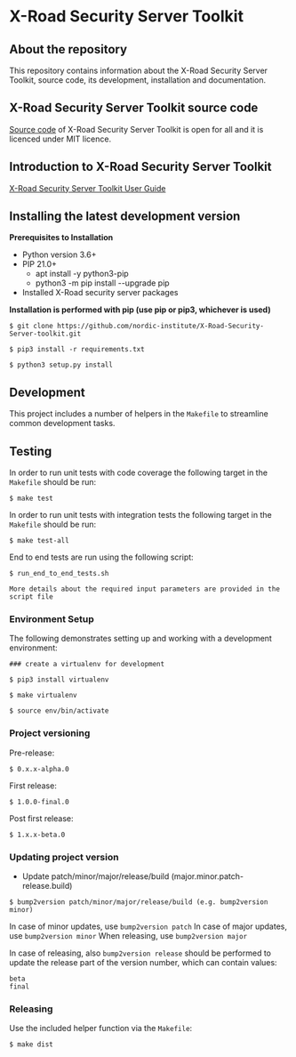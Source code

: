 # X-Road Security Server Toolkit

## About the repository 

This repository contains information about the X-Road Security Server Toolkit, source code, its development, installation and documentation.

## X-Road Security Server Toolkit source code

[Source code](https://github.com/nordic-institute/X-Road-Security-Server-toolkit) of X-Road Security Server Toolkit is open for all and it is licenced under MIT licence.

## Introduction to X-Road Security Server Toolkit

[X-Road Security Server Toolkit User Guide](https://github.com/nordic-institute/X-Road-Security-Server-toolkit/blob/master/docs/xroad_security_server_toolkit_user_guide.md)


## Installing the latest development version

**Prerequisites to Installation**

* Python version 3.6+
* PIP 21.0+
  - apt install -y python3-pip
  - python3 -m pip install --upgrade pip
* Installed X-Road security server packages

**Installation is performed with pip (use pip or pip3, whichever is used)**

```
$ git clone https://github.com/nordic-institute/X-Road-Security-Server-toolkit.git

$ pip3 install -r requirements.txt

$ python3 setup.py install
```

## Development

This project includes a number of helpers in the `Makefile` to streamline common development tasks.

## Testing

In order to run unit tests with code coverage the following target in the `Makefile` should be run:
```
$ make test

```

In order to run unit tests with integration tests the following target in the `Makefile` should be run:
```
$ make test-all

```

End to end tests are run using the following script:
```
$ run_end_to_end_tests.sh

More details about the required input parameters are provided in the script file
```

### Environment Setup

The following demonstrates setting up and working with a development environment:

```
### create a virtualenv for development

$ pip3 install virtualenv

$ make virtualenv

$ source env/bin/activate

```
### Project versioning

Pre-release:

```
$ 0.x.x-alpha.0
```

First release:

```
$ 1.0.0-final.0
```

Post first release:

```
$ 1.x.x-beta.0
```


### Updating project version

* Update patch/minor/major/release/build (major.minor.patch-release.build)
```
$ bump2version patch/minor/major/release/build (e.g. bump2version minor)
```
In case of minor updates, use `bump2version patch`
In case of major updates, use `bump2version minor`
When releasing, use `bump2version major`

In case of releasing, also `bump2version release` should be performed
to update the release part of the version number, which can contain values: 
```
beta
final
```

### Releasing

Use the included helper function via the `Makefile`:

```
$ make dist
```
